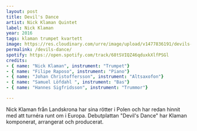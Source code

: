 ```yaml
---
layout: post
title: Devil's Dance
artist: Nick Klaman Quintet
label: Nick Klaman
year: 2016
tags: klaman trumpet kvartett
image: https://res.cloudinary.com/urre/image/upload/v1477836191/devils-dance_cfxqpw.jpg
permalink: /devils-dance/
spotify: https://open.spotify.com/track/68tSVIQZ46qduxkXlfPSGl
credits: 
- { name: "Nick Klaman", instrument: "Trumpet"}
- { name: "Filipe Raposo", instrument: "Piano"}
- { name: "Johan Christoffersson", instrument: "Altsaxofon"}
- { name: "Samuel Löfdahl ", instrument: "Bas"}
- { name: "Hannes Sigfridsson", instrument: "Trummor"}

---
```


Nick Klaman från Landskrona har sina rötter i Polen och har redan hinnit med att turnéra runt om i Europa. Debutplattan "Devil's Dance" har Klaman komponerat, arrangerat och producerat. 